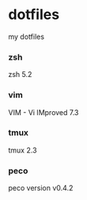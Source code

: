# dotfiles
my dotfiles

### zsh
zsh 5.2

### vim
VIM - Vi IMproved 7.3

### tmux
tmux 2.3

### peco
peco version v0.4.2
